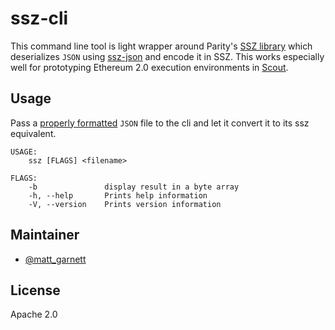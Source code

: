 # ssz-cli

This command line tool is light wrapper around Parity's [SSZ library](https://crates.io/crates/ssz)
which deserializes `JSON` using [ssz-json](https://github.com/c-o-l-o-r/ssz-json) and encode it in
SSZ. This works especially well for prototyping Ethereum 2.0 execution environments in 
[Scout](https://github.com/ewasm/scout).

## Usage
Pass a [properly formatted](https://github.com/c-o-l-o-r/ssz-json#format) `JSON` file to the cli and
let it convert it to its ssz equivalent.
```
USAGE:
    ssz [FLAGS] <filename>

FLAGS:
    -b               display result in a byte array
    -h, --help       Prints help information
    -V, --version    Prints version information
```

## Maintainer
* [@matt_garnett](https://twitter.com/matt_garnett)

## License
Apache 2.0
